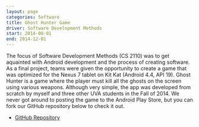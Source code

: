 ```yaml
---
layout: page
categories: Software
title: Ghost Hunter Game
driver: Software Development Methods
start: 2014-08-01
end: 2014-12-01
---
```


The focus of Software Development Methods (CS 2110) was to get aquainted with Android development and the process of creating software. As a final project, teams were given the opportunity to create a game that was optimized for the Nexus 7 tablet on Kit Kat (Android 4.4, API 19). Ghost Hunter is a game where the player must kill all the ghosts on the screen using various weapons. Although very simple, the app was developed from scratch by myself and three other UVA students in the Fall of 2014. We never got around to posting the game to the Android Play Store, but you can fork our GitHub repository below to check it out.

* [GitHub Repository](https://github.com/MikeVerdicchio/Ghost-Hunter-App)
